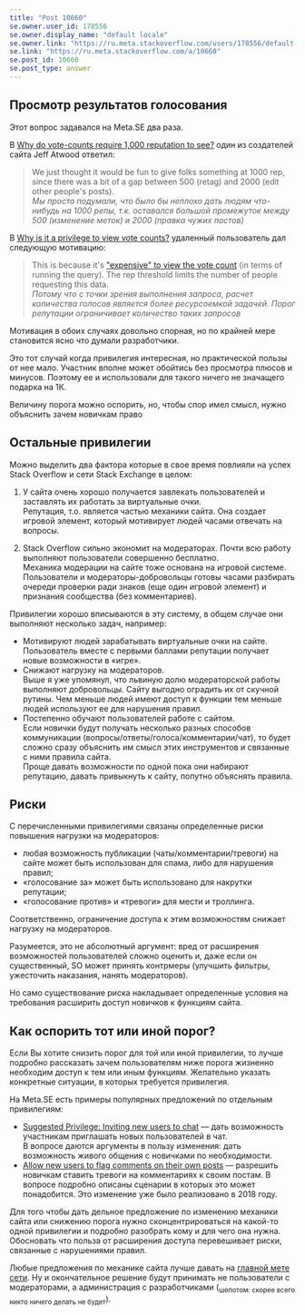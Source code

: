 ```yaml
---
title: "Post 10660"
se.owner.user_id: 178556
se.owner.display_name: "default locale"
se.owner.link: "https://ru.meta.stackoverflow.com/users/178556/default-locale"
se.link: "https://ru.meta.stackoverflow.com/a/10660"
se.post_id: 10660
se.post_type: answer
---
```

<h2>Просмотр результатов голосования</h2>
<p>Этот вопрос задавался на Meta.SE два раза.</p>
<p>В <a href="https://meta.stackexchange.com/questions/37116/why-do-vote-counts-require-1-000-reputation-to-see">Why do vote-counts require 1,000 reputation to see?</a> один из создателей сайта Jeff Atwood ответил:</p>
<blockquote>
<p>We just thought it would be fun to give folks something at 1000 rep, since there was a bit of a gap between 500 (retag) and 2000 (edit other people's posts).<br />
<em>Мы просто подумали, что было бы неплохо дать людям что-нибудь на 1000 репы, т.к. оставался большой промежуток между 500 (изменение меток) и 2000 (правка чужих постов)</em></p>
</blockquote>
<p>В <a href="https://meta.stackexchange.com/questions/69852/why-is-it-a-privilege-to-view-vote-counts">Why is it a privilege to view vote counts?</a> удаленный пользователь дал следующую мотивацию:</p>
<blockquote>
<p>This is because it's <a href="https://meta.stackexchange.com/questions/747/show-total-votes-or-up-down-votes/1007#1007">&quot;expensive&quot; to view the vote count</a> (in terms of running the query). The rep threshold limits the number of people requesting this data.<br />
<em>Потому что с точки зрения выполнения запроса, расчет количества голосов является более ресурсоемкой задачей. Порог репутации ограничивает количество таких запросов</em></p>
</blockquote>
<p>Мотивация в обоих случаях довольно спорная, но по крайней мере становится ясно что думали разработчики.</p>
<p>Это тот случай когда привилегия интересная, но практической пользы от нее мало. Участник вполне может обойтись без просмотра плюсов и минусов. Поэтому ее и использовали для такого ничего не значащего подарка на 1К.</p>
<p>Величину порога можно оспорить, но, чтобы спор имел смысл, нужно объяснить зачем новичкам право</p>
<h2>Остальные привилегии</h2>
<p>Можно выделить два фактора которые в свое время повлияли на успех Stack Overflow и сети Stack Exchange в целом:</p>
<ol>
<li><p>У сайта очень хорошо получается завлекать пользователей и заставлять их работать за виртуальные очки.<br />
Репутация, т.о. является частью механики сайта. Она создает игровой элемент, который мотивирует людей часами отвечать на вопросы.</p>
</li>
<li><p>Stack Overflow сильно экономит на модераторах. Почти всю работу выполняют пользователи совершенно бесплатно.<br />
Механика модерации на сайте тоже основана на игровой системе. Пользователи и модераторы-добровольцы готовы часами разбирать очереди проверки ради знаков (еще один игровой элемент) и признания сообщества (без комментариев).</p>
</li>
</ol>
<p>Привилегии хорошо вписываются в эту систему, в общем случае они выполняют несколько задач, например:</p>
<ul>
<li>Мотивируют людей зарабатывать виртуальные очки на сайте.<br />
Пользователь вместе с первыми баллами репутации получает новые возможности в «игре».</li>
<li>Снижают нагрузку на модераторов.<br />
Выше я уже упомянул, что львиную долю модераторской работы выполняют добровольцы. Сайту выгодно оградить их от скучной рутины. Чем меньше людей имеют доступ к функции тем меньше людей используют ее для нарушения правил.</li>
<li>Постепенно обучают пользователей работе с сайтом.<br />
Если новички будут получать несколько разных способов коммуникации (вопросы/ответы/голоса/комментарии/чат), то будет сложно сразу объяснить им смысл этих инструментов и связанные с ними правила сайта.<br />
Проще давать возможности по одной пока они набирают репутацию, давать привыкнуть к сайту, попутно объяснять правила.</li>
</ul>
<h2>Риски</h2>
<p>С перечисленными привилегиями связаны определенные риски повышения нагрузки на модераторов:</p>
<ul>
<li>любая возможность публикации (чаты/комментарии/тревоги) на сайте может быть использован для спама, либо для нарушения правил;</li>
<li>«голосование за» может быть использовано для накрутки репутации;</li>
<li>«голосование против» и «тревоги» для мести и троллинга.</li>
</ul>
<p>Соответственно, ограничение доступа к этим возможностям снижает нагрузку на модераторов.</p>
<p>Разумеется, это не абсолютный аргумент: вред от расширения возможностей пользователей сложно оценить и, даже если он существенный, SO может принять контрмеры (улучшить фильтры, ужесточить наказания, нанять модераторов).</p>
<p>Но само существование риска накладывает определенные условия на требования расширить доступ новичков к функциям сайта.</p>
<h2>Как оспорить тот или иной порог?</h2>
<p>Если Вы хотите снизить порог для той или иной привилегии, то лучше подробно рассказать зачем пользователям ниже порога жизненно необходим доступ к тем или иным функциям. Желательно указать конкретные ситуации, в которых требуется привилегия.</p>
<p>На Meta.SE есть примеры популярных предложений по отдельным привилегиям:</p>
<ul>
<li><a href="https://meta.stackexchange.com/questions/277652/suggested-privilege-inviting-new-users-to-chat">Suggested Privilege: Inviting new users to chat</a> — дать возможность участникам приглашать новых пользователей в чат.<br />
В вопросе даются аргументы в пользу изменения: дать возможность живого общения с новичками по необходимости.</li>
<li><a href="https://meta.stackexchange.com/questions/311459/allow-new-users-to-flag-comments-on-their-own-posts">Allow new users to flag comments on their own posts</a> — разрешить новичкам ставить тревоги на комментариях к своим постам.
В вопросе подробно описаны сценарии в которых это может понадобится. Это изменение уже было реализовано в 2018 году.</li>
</ul>
<p>Для того чтобы дать дельное предложение по изменению механики сайта или снижению порога нужно сконцентрироваться на какой-то одной привилегии и подробно разобрать кому и для чего она нужна. Обосновать что польза от расширения доступа перевешивает риски, связанные с нарушениями правил.</p>
<p>Любые предложения по механике сайта лучше давать на <a href="https://meta.stackexchange.com/">главной мете сети</a>. Ну и окончательное решение будут принимать не пользователи с модераторами, а администрация с разработчиками (<sub>шепотом: скорее всего никто ничего делать не будет</sub>).</p>
